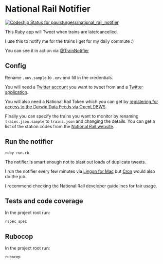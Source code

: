 # National Rail Notifier

[ ![Codeship Status for paulsturgess/national_rail_notifier](https://codeship.com/projects/5eb10540-6411-0134-11ea-7ac11de88606/status?branch=master)](https://codeship.com/projects/175514)

This Ruby app will Tweet when trains are late/cancelled.

I use this to notify me for the trains I get for my daily commute :)

You can see it in action via [@TrainNotifier](https://twitter.com/trainnotifier)

## Config

Rename `.env.sample` to `.env` and fill in the credentials.

You will need a [Twitter account](https://twitter.com/) you want to tweet from and a [Twitter application](https://apps.twitter.com/).

You will also need a National Rail Token which you can get by [registering for access to the Darwin Data Feeds via OpenLDBWS](http://www.nationalrail.co.uk/100296.aspx).

Finally you can specify the trains you want to monitor by renaming `trains.json.sample` to `trains.json` and changing the details. You can get a list of the station codes from the [National Rail website](http://www.nationalrail.co.uk/stations_destinations/48541.aspx).

## Run the notifier

`ruby run.rb`

The notifier is smart enough not to blast out loads of duplicate tweets.

I run the notifier every few minutes via [Lingon for Mac](https://www.peterborgapps.com/lingon/) but [Cron](https://en.wikipedia.org/wiki/Cron) would also do the job.

I recommend checking the National Rail developer guidelines for fair usage.

## Tests and code coverage

In the project root run:

`rspec spec`

## Rubocop

In the project root run:

`rubocop`
